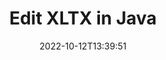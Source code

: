 ---
############################# Static ############################
layout: "auto-gen-editor"
date: 2022-10-12T13:39:51
draft: false
otherformats: doc docx docm dotx xls xlsx xlsm ppt pptx pptm mobi epub html mhtml txt xml csv pdf xps msg

############################# Head ############################
head_title: "XLTX Editor — Edit XLTX in Java"
head_description: "How to edit XLTX in Java using a few lines of code? Use GroupDocs documents processing APIs to edit, update and save 30+ file formats."

############################# Header ############################
title: "Edit XLTX in Java"
description: "Effective and robust XLTX editing using server side GroupDocs.Editor for Java APIs, without the use of any software like Microsoft or Open Office."
bg_image: "https://cms.admin.containerize.com/templates/aspose/App_Themes/V3/images/bg/header1.png"
bg_overlay: false
button:
    enable: true
    icon: "fas fa-arrow-down"
    label: "Download Free Trial"
    link: "https://downloads.groupdocs.com/editor/java"

############################# SubMenu ############################
submenu:
    enable: true

    left:
        img_alt: "GroupDocs.Editor for Java"
        image: "https://cms.admin.containerize.com/templates/groupdocs/images/product-logos/90x90-noborder/groupdocs-editor-java.png"
        product: "GroupDocs.Editor"
        platform: "Java"

    middle:
        button:

            # button loop
            - link: "https://apireference.groupdocs.com/editor/java"
              text: "API Reference"

            # button loop
            - link: "https://github.com/groupdocs-editor"
              text: "Code Examples"

            # button loop
            - link: "https://products.groupdocs.app/editor/family"
              text: "Live Demos"

            # button loop
            - link: "https://purchase.groupdocs.com/pricing/editor/java"
              text: "Pricing"

    right:
        link_download: "https://downloads.groupdocs.com/editor"
        link_learn: "https://docs.groupdocs.com/editor/java"
        link_buy: "https://purchase.groupdocs.com"

############################# About ############################
about:
    enable: true
    title: "About GroupDocs.Editor for Java API"
    content: |
        [GroupDocs.Editor for Java](/editor/java/) API is a right choice to edit Microsoft Word, Excel, PowerPoint, Open Office documents and presentations. GroupDocs.Editor is a standalone API that is suitable for server side and back-end systems where high performance is required. It does not depend on any software like Microsoft or Open Office.

############################# Steps ############################
steps:
    enable: true
    title_left: "Steps to Edit XLTX in Java"
    content_left: |
        [GroupDocs.Editor for Java](/editor/java/) provides an easy and straightforward way for developers to edit the XLTX files using a few lines of code.
        * Create an instance of `Editor` class with mandatory file path or stream and optional `SpreadsheetLoadOptions` class and load the XLTX file
        * Create & set the `SpreadsheetEditOptions` class instance for the XLTX file format
        * Call `Editor.Edit()` method and obtain XLTX document in HTML format that is easily editable with any WYSIWYG-editor.
        * Call `Editor.Save()` method and save edited XLTX file using `SpreadsheetSaveOptions` class

        
    title_right: "System Requirements"
    content_right: |
        A basic document editing with GroupDocs.Editor for Java APIs can be done by implementing a few easy steps. Our APIs are supported on all major platforms and operating systems. Before executing the code below, please make sure that you have the following prerequisites installed on your system.

        * Operating Systems: Microsoft Windows, Linux, MacOS
        * Development Environments: NetBeans, IntelliJ IDEA, Eclipse
        * Frameworks: Java 7 (1.7) and above
        * Get the latest version of GroupDocs.Editor for Java downloaded from [Maven](https://repository.groupdocs.com/editor/)
        
    code: |        
        ```java
        // Load the XLTX file into Editor with the optional SpreadsheetLoadOptions
        Editor editor = new Editor("source.xltx", new SpreadsheetLoadOptions());

        // Create and adjust the edit options
        SpreadsheetEditOptions editOptions = new SpreadsheetEditOptions();
        editOptions.setWorksheetIndex(1);//select a tab (worksheet) to edit

        // Open input XLTX document for edit — obtain an intermediate document, that can be edited
        EditableDocument beforeEdit = editor.edit(editOptions);

        // Grab XLTX document content and associated resources from editable document
        string content = beforeEdit.getContent();

        // Send the content to WYSIWYG-editor, edit it there, and send edited content back to the server-side
        // This step simulates a such operation
        string updatedContent = content.replace("Cell Text", "Edited Cell Text");

        // Grab edited content and resources from WYSIWYG-editor and create a new EditableDocument instance from it
        EditableDocument afterEdit = EditableDocument.fromMarkup(updatedContent, null);

        // Create a save options and select a desired output format
        SpreadsheetSaveOptions saveOptions = new SpreadsheetSaveOptions(SpreadsheetFormats.Xltx);

        // Save edited XLTX document to the file
        editor.save(afterEdit, "edited.xltx", saveOptions);
        ```
        
############################# Demos ############################
demos:
    enable: true
    title: "XLTX Editor Live Demos"
    content: |
        Edit XLTX right now by visiting [GroupDocs.Editor Live Demos](https://products.groupdocs.app/editor/family) website.  
        The live demo has the following benefits
        
############################# More Formats ############################
more_formats:
    enable: true
    title: "Other Supported Editors"
    content: |
        You can also edit other file formats. Please see the complete list below.


############################# Back to top ###############################
back_to_top:
    enable: true
---